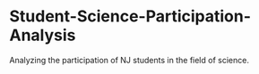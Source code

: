 # Student-Science-Participation-Analysis
Analyzing the participation of NJ students in the field of science.
